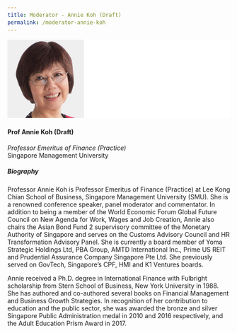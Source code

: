 ```yaml
---
title: Moderator - Annie Koh (Draft)
permalink: /moderator-annie-koh
---
```

![Annie Koh](/images/speakers/Annie-Koh.jpg)

#### **Prof Annie Koh (Draft)**

*Professor Emeritus of Finance (Practice)*  
Singapore Management University

##### **Biography**

Professor Annie Koh is Professor Emeritus of Finance (Practice) at Lee Kong Chian School of Business, Singapore Management University (SMU). She is a renowned conference speaker, panel moderator and commentator. In addition to being a member of the World Economic Forum Global Future Council on New Agenda for Work, Wages and Job Creation, Annie also chairs the Asian Bond Fund 2 supervisory committee of the Monetary Authority of Singapore and serves on the Customs Advisory Council and HR Transformation Advisory Panel. She is currently a board member of Yoma Strategic Holdings Ltd, PBA Group, AMTD International Inc., Prime US REIT and Prudential Assurance Company Singapore Pte Ltd. She previously served on GovTech, Singapore’s CPF, HMI and K1 Ventures boards.

Annie received a Ph.D. degree in International Finance with Fulbright scholarship from Stern School of Business, New York University in 1988. She has authored and co-authored several books on Financial Management and Business Growth Strategies. In recognition of her contribution to education and the public sector, she was awarded the bronze and silver Singapore Public Administration medal in 2010 and 2016 respectively, and the Adult Education Prism Award in 2017.